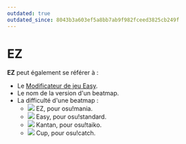 ```yaml
---
outdated: true
outdated_since: 8043b3a603ef5a8bb7ab9f982fceed3825cb249f
---
```


# EZ

**EZ** peut également se référer à :

- Le [Modificateur de jeu Easy](/wiki/Game_modifier/Easy).
- Le nom de la version d'un beatmap.
- La difficulté d'une beatmap :
  - ![](/wiki/shared/diff/easy-m.png) EZ, pour osu!mania.
  - ![](/wiki/shared/diff/easy-s.png) Easy, pour osu!standard.
  - ![](/wiki/shared/diff/easy-t.png) Kantan, pour osu!taiko.
  - ![](/wiki/shared/diff/easy-c.png) Cup, pour osu!catch.
